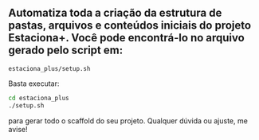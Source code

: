 ## Automatiza toda a criação da estrutura de pastas, arquivos e conteúdos iniciais do projeto Estaciona+. Você pode encontrá-lo no arquivo gerado pelo script em:

```
estaciona_plus/setup.sh
```

Basta executar:

```bash
cd estaciona_plus
./setup.sh
```

para gerar todo o scaffold do seu projeto. Qualquer dúvida ou ajuste, me avise!
